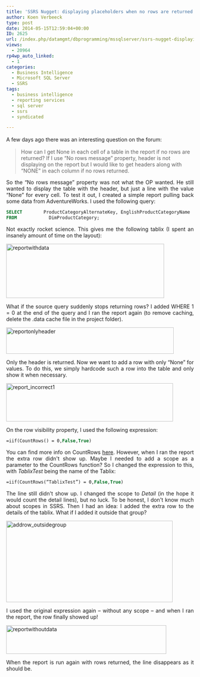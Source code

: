 ```yaml
---
title: 'SSRS Nugget: displaying placeholders when no rows are returned'
author: Koen Verbeeck
type: post
date: 2014-05-15T12:59:04+00:00
ID: 2625
url: /index.php/datamgmt/dbprogramming/mssqlserver/ssrs-nugget-displaying-placeholders-when-no-rows-are-returned/
views:
  - 20964
rp4wp_auto_linked:
  - 1
categories:
  - Business Intelligence
  - Microsoft SQL Server
  - SSRS
tags:
  - business intelligence
  - reporting services
  - sql server
  - ssrs
  - syndicated

---
```

<p style="text-align: justify">
  <span style="line-height: 1.5em">A few days ago there was an interesting question on the forum:</span>
</p>

> How can I get None in each cell of a table in the report if no rows are returned? If I use “No rows message” property, header is not displaying on the report but I would like to get headers along with “NONE” in each column if no rows returned.

<p style="text-align: justify">
  So the “No rows message” property was not what the OP wanted. He still wanted to display the table with the header, but just a line with the value “None” for every cell. To test it out, I created a simple report pulling back some data from AdventureWorks. I used the following query:
</p>

```sql
SELECT        ProductCategoryAlternateKey, EnglishProductCategoryName
FROM            DimProductCategory;
```
<p style="text-align: justify">
  Not exactly rocket science. This gives me the following tablix (I spent an insanely amount of time on the layout):
</p>

<p style="text-align: justify">
  <a href="/wp-content/uploads/2014/05/reportwithdata.png"><img class="alignnone size-full wp-image-2630" alt="reportwithdata" src="/wp-content/uploads/2014/05/reportwithdata.png" width="424" height="146" srcset="/wp-content/uploads/2014/05/reportwithdata.png 424w, /wp-content/uploads/2014/05/reportwithdata-300x103.png 300w" sizes="(max-width: 424px) 100vw, 424px" /></a>
</p>

<p style="text-align: justify">
  What if the source query suddenly stops returning rows? I added WHERE 1 = 0 at the end of the query and I ran the report again (to remove caching, delete the .data cache file in the project folder).
</p>

<p style="text-align: justify">
  <a href="/wp-content/uploads/2014/05/reportonlyheader.png"><img class="alignnone size-full wp-image-2629" alt="reportonlyheader" src="/wp-content/uploads/2014/05/reportonlyheader.png" width="450" height="71" srcset="/wp-content/uploads/2014/05/reportonlyheader.png 450w, /wp-content/uploads/2014/05/reportonlyheader-300x47.png 300w" sizes="(max-width: 450px) 100vw, 450px" /></a>
</p>

<p style="text-align: justify">
  Only the header is returned. Now we want to add a row with only “None” for values. To do this, we simply hardcode such a row into the table and only show it when necessary.
</p>

<p style="text-align: justify">
  <a href="/wp-content/uploads/2014/05/report_incorrect1.png"><img class="alignnone size-full wp-image-2628" alt="report_incorrect1" src="/wp-content/uploads/2014/05/report_incorrect1.png" width="448" height="103" srcset="/wp-content/uploads/2014/05/report_incorrect1.png 448w, /wp-content/uploads/2014/05/report_incorrect1-300x68.png 300w" sizes="(max-width: 448px) 100vw, 448px" /></a>
</p>

<p style="text-align: justify">
  On the row visibility property, I used the following expression:
</p>

```vb
=iif(CountRows() = 0,False,True)
```
<p style="text-align: justify">
  You can find more info on CountRows <a href="http://technet.microsoft.com/en-us/library/ms156330(v=sql.100).aspx">here</a>. However, when I ran the report the extra row didn't show up. Maybe I needed to add a scope as a parameter to the CountRows function? So I changed the expression to this, with <em>TablixTest</em> being the name of the Tablix:
</p>

```vb
=iif(CountRows(“TablixTest”) = 0,False,True)
```
<p style="text-align: justify">
  The line still didn't show up. I changed the scope to <i>Detail</i> (in the hope it would count the detail lines), but no luck. To be honest, I don't know much about scopes in SSRS. Then I had an idea: I added the extra row to the details of the tablix. What if I added it outside that group?
</p>

<p style="text-align: justify">
  <a href="/wp-content/uploads/2014/05/addrow_outsidegroup.png"><img class="alignnone size-full wp-image-2632" alt="addrow_outsidegroup" src="/wp-content/uploads/2014/05/addrow_outsidegroup.png" width="447" height="219" srcset="/wp-content/uploads/2014/05/addrow_outsidegroup.png 447w, /wp-content/uploads/2014/05/addrow_outsidegroup-300x146.png 300w" sizes="(max-width: 447px) 100vw, 447px" /></a>
</p>

<p style="text-align: justify">
  I used the original expression again – without any scope – and when I ran the report, the row finally showed up!
</p>

<p style="text-align: justify">
  <a href="/wp-content/uploads/2014/05/reportwithoutdata.png"><img class="alignnone size-full wp-image-2631" alt="reportwithoutdata" src="/wp-content/uploads/2014/05/reportwithoutdata.png" width="430" height="77" srcset="/wp-content/uploads/2014/05/reportwithoutdata.png 430w, /wp-content/uploads/2014/05/reportwithoutdata-300x53.png 300w" sizes="(max-width: 430px) 100vw, 430px" /></a>
</p>

<p style="text-align: justify">
  When the report is run again with rows returned, the line disappears as it should be.
</p>